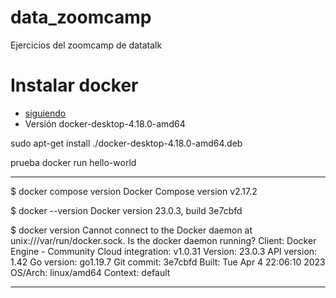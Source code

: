 # data_zoomcamp
Ejercicios del zoomcamp de datatalk 

# Instalar docker  
* [siguiendo](https://docs.docker.com/desktop/install/linux-install/)
* Versión docker-desktop-4.18.0-amd64

sudo apt-get install ./docker-desktop-4.18.0-amd64.deb

prueba docker run hello-world

---

$ docker compose version
Docker Compose version v2.17.2

$ docker --version
Docker version 23.0.3, build 3e7cbfd

$  docker version
Cannot connect to the Docker daemon at unix:///var/run/docker.sock. Is the docker daemon running?
Client: Docker Engine - Community
 Cloud integration: v1.0.31
 Version:           23.0.3
 API version:       1.42
 Go version:        go1.19.7
 Git commit:        3e7cbfd
 Built:             Tue Apr  4 22:06:10 2023
 OS/Arch:           linux/amd64
 Context:           default

---